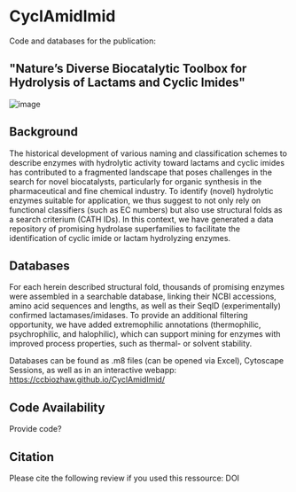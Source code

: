 # CyclAmidImid

Code and databases for the publication: 
## "Nature’s Diverse Biocatalytic Toolbox for Hydrolysis of Lactams and Cyclic Imides"

![image](https://github.com/user-attachments/assets/33f5a252-cd52-4b03-b85d-a35f022a7b8f)


## Background

The historical development of various naming and classification schemes to describe enzymes with hydrolytic activity toward lactams and cyclic imides has contributed to a fragmented landscape that poses challenges in the search for novel biocatalysts, particularly for organic synthesis in the pharmaceutical and fine chemical industry. To identify (novel) hydrolytic enzymes suitable for application, we thus suggest to not only rely on functional classifiers (such as EC numbers) but also use structural folds as a search criterium (CATH IDs). In this context, we have generated a data repository of promising hydrolase superfamilies to facilitate the identification of cyclic imide or lactam hydrolyzing enzymes.

## Databases

For each herein described structural fold, thousands of promising enzymes were assembled in a searchable database, linking their NCBI accessions, amino acid sequences and lengths, as well as their SeqID (experimentally) confirmed lactamases/imidases. To provide an additional filtering opportunity, we have added extremophilic annotations (thermophilic, psychrophilic, and halophilic), which can support mining for enzymes with improved process properties, such as thermal- or solvent stability.

Databases can be found as .m8 files (can be opened via Excel), Cytoscape Sessions, as well as in an interactive webapp:
https://ccbiozhaw.github.io/CyclAmidImid/

## Code Availability
Provide code?

## Citation
Please cite the following review if you used this ressource:
DOI
